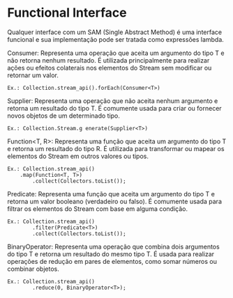 # Functional Interface

Qualquer interface com um SAM (Single Abstract Method) é uma interface funcional e sua implementação pode ser tratada como expressões lambda.


Consumer<T>: Representa uma operação que aceita um argumento do tipo T e não retorna nenhum resultado. É utilizada principalmente para realizar ações ou efeitos colaterais nos elementos do Stream sem modificar ou retornar um valor.

	Ex.: Collection.stream_api().forEach(Consumer<T>)

Supplier<T>: Representa uma operação que não aceita nenhum argumento e retorna um resultado do tipo T. É comumente usada para criar ou fornecer novos objetos de um determinado tipo.

	Ex.: Collection.Stream.g enerate(Supplier<T>)

Function<T, R>: Representa uma função que aceita um argumento do tipo T e retorna um resultado do tipo R. É utilizada para transformar ou mapear os elementos do Stream em outros valores ou tipos.

	Ex.: Collection.stream_api()
		.map(Function<T, T>)
	        .collect(Collectors.toList());

Predicate<T>: Representa uma função que aceita um argumento do tipo T e retorna um valor booleano (verdadeiro ou falso). É comumente usada para filtrar os elementos do Stream com base em alguma condição.

	Ex.: Collection.stream_api()
        	.filter(Predicate<T>)
	        .collect(Collectors.toList());

BinaryOperator<T>: Representa uma operação que combina dois argumentos do tipo T e retorna um resultado do mesmo tipo T. É usada para realizar operações de redução em pares de elementos, como somar números ou combinar objetos.

	Ex.: Collection.stream_api()
	        .reduce(0, BinaryOperator<T>);